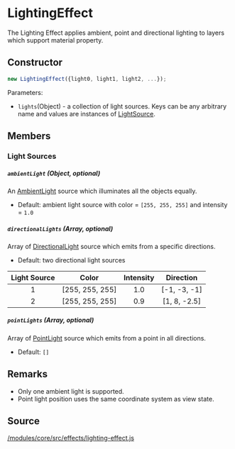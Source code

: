 # LightingEffect

The Lighting Effect applies ambient, point and directional lighting to layers which support material property.

## Constructor

```js
new LightingEffect({light0, light1, light2, ...});
```

Parameters:
* `lights`(Object) - a collection of light sources. Keys can be any arbitrary name and values are instances of [LightSource](https://github.com/uber/luma.gl/tree/7.0-release/modules/core/src/lighting/light-source.js).

## Members

### Light Sources

##### `ambientLight` (Object, optional)

An [AmbientLight](/docs/api-reference/lights/ambient-light.md) source which illuminates all the objects equally.

* Default: ambient light source with color = `[255, 255, 255]` and intensity = `1.0`

##### `directionalLights` (Array, optional)

Array of [DirectionalLight](/docs/api-reference/lights/directional-light.md) source which emits from a specific directions.

* Default: two directional light sources

| Light Source |      Color      | Intensity |   Direction  |
|:------------:|:---------------:|:---------:|:------------:|
| 1            | [255, 255, 255] | 1.0       | [-1, -3, -1] |
| 2            | [255, 255, 255] | 0.9       | [1, 8, -2.5] |

##### `pointLights` (Array, optional)

Array of [PointLight](/docs/api-reference/lights/point-light.md) source which emits from a point in all directions.

* Default: `[]`

## Remarks

* Only one ambient light is supported.
* Point light position uses the same coordinate system as view state.

## Source

[/modules/core/src/effects/lighting-effect.js](https://github.com/uber/deck.gl/tree/7.0-release/modules/core/src/effects/lighting/lighting-effect.js)
